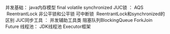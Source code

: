 
并发基础： java内存模型 final volatile synchronized
JUC锁  ： AQS   ReentrantLock 非公平锁和公平锁 可中断锁  ReentrantLock和synchronized的区别
JUC同步工具 ： 并发辅助工具类 阻塞队列BlockingQueue ForkJoin Future
线程池： JDK线程池  Executor框架